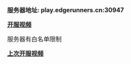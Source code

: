 **服务器地址: play.edgerunners.cn:30947**

[**开服视频** ](https://www.bilibili.com/video/BV15EuAzgEpS/)

服务器有白名单限制

[**上次开服视频**](https://www.bilibili.com/video/BV1iMWoeMELw/)